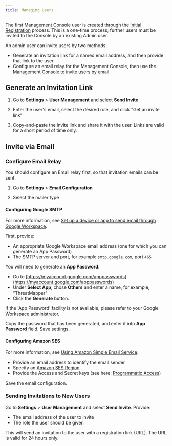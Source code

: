 ```yaml
---
title: Managing Users
---
```


The first Management Console user is created through the [Initial Registration](Console-Initial-Configuration) process.  This is a one-time process; further users must be invited to the Console by an existing Admin user.

An admin user can invite users by two methods:

 * Generate an invitation link for a named email address, and then provide that link to the user
 * Configure an email relay for the Management Console, then use the Management Console to invite users by email

## Generate an Invitation Link

1. Go to **Settings** > **User Management** and select **Send Invite**

2. Enter the user's email, select the desired role, and click "Get an invite link"

3. Copy-and-paste the invite link and share it with the user.  Links are valid for a short period of time only.


## Invite via Email

### Configure Email Relay

You should configure an Email relay first, so that invitation emails can be sent.

1. Go to **Settings** > **Email Configuration**

2. Select the mailer type

#### Configuring Google SMTP

For more information, see [Set up a device or app to send email through Google Workspace](https://support.google.com/a/answer/176600?hl=en#zippy=%2Cuse-the-gmail-smtp-server).

First, provide:

 * An appropriate Google Workspace email address (one for which you can generate an App Password)
 * The SMTP server and port, for example `smtp.google.com`, port `465`

You will need to generate an **App Password**:

 * Go to [https://myaccount.google.com/apppasswords](https://myaccount.google.com/apppasswords)
 * Under **Select App**, chose **Others** and enter a name, for example, "ThreatMapper"
 * Click the **Generate** button.

If the 'App Password' facility is not available, please refer to your Google Workspace administrator.

Copy the password that has been generated, and enter it into **App Password** field.  Save settings.

#### Configuring Amazon SES

For more information, see [Using Amazon Simple Email Service](https://docs.aws.amazon.com/ses/latest/DeveloperGuide/send-email.html).

 * Provide an email address to identify the email sender
 * Specify an [Amazon SES Region](https://docs.aws.amazon.com/ses/latest/DeveloperGuide/regions.html)
 * Provide the Access and Secret keys (see here: [Programmatic Access](https://docs.aws.amazon.com/general/latest/gr/aws-sec-cred-types.html#access-keys-and-secret-access-keys))

Save the email configuration.

### Sending Invitations to New Users

Go to **Settings** > **User Management** and select **Send Invite**.  Provide:

 * The email address of the user to invite
 * The role the user should be given

This will send an invitation to the user with a registration link (URL).  The URL is valid for 24 hours only.


